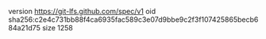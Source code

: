 version https://git-lfs.github.com/spec/v1
oid sha256:c2e4c731bb88f4ca6935fac589c3e07d9bbe9c2f3f107425865becb684a21d75
size 1258
